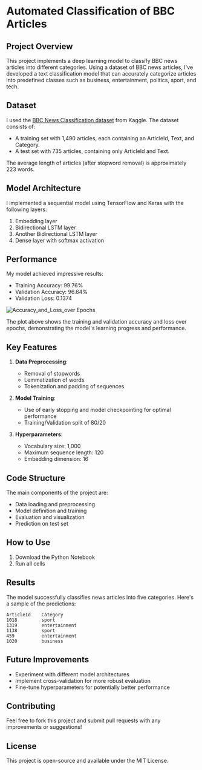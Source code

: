 

# Automated Classification of BBC Articles

## Project Overview

This project implements a deep learning model to classify BBC news articles into different categories. Using a dataset of BBC news articles, I've developed a text classification model that can accurately categorize articles into predefined classes such as business, entertainment, politics, sport, and tech.

## Dataset

I used the [BBC News Classification dataset](https://www.kaggle.com/competitions/learn-ai-bbc/data) from Kaggle. The dataset consists of:

- A training set with 1,490 articles, each containing an ArticleId, Text, and Category.
- A test set with 735 articles, containing only ArticleId and Text.

The average length of articles (after stopword removal) is approximately 223 words.

## Model Architecture

I implemented a sequential model using TensorFlow and Keras with the following layers:

1. Embedding layer
2. Bidirectional LSTM layer
3. Another Bidirectional LSTM layer
4. Dense layer with softmax activation

## Performance

My model achieved impressive results:

- Training Accuracy: 99.76%
- Validation Accuracy: 96.64%
- Validation Loss: 0.1374

![Accuracy_and_Loss_over Epochs](https://github.com/user-attachments/assets/9914f2aa-810a-4e61-96ba-667309153cab)

The plot above shows the training and validation accuracy and loss over epochs, demonstrating the model's learning progress and performance.

## Key Features

1. **Data Preprocessing**: 
   - Removal of stopwords
   - Lemmatization of words
   - Tokenization and padding of sequences

2. **Model Training**:
   - Use of early stopping and model checkpointing for optimal performance
   - Training/Validation split of 80/20

3. **Hyperparameters**:
   - Vocabulary size: 1,000
   - Maximum sequence length: 120
   - Embedding dimension: 16

## Code Structure

The main components of the project are:

- Data loading and preprocessing
- Model definition and training
- Evaluation and visualization
- Prediction on test set

## How to Use

1. Download the Python Notebook
2. Run all cells

## Results

The model successfully classifies news articles into five categories. Here's a sample of the predictions:

```
ArticleId    Category
1018         sport
1319         entertainment
1138         sport
459          entertainment
1020         business
```

## Future Improvements

- Experiment with different model architectures
- Implement cross-validation for more robust evaluation
- Fine-tune hyperparameters for potentially better performance

## Contributing

Feel free to fork this project and submit pull requests with any improvements or suggestions!

## License

This project is open-source and available under the MIT License.
